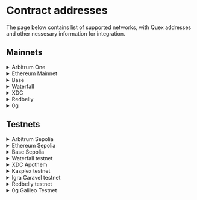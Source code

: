 # Contract addresses

The page below contains list of supported networks, with Quex addresses and other nessesary information for integration.

## Mainnets

<details>
  <summary>Arbitrum One</summary>

| Parameter               | Value                                        |
|-------------------------|----------------------------------------------|
| **Quex Core**           | `0x97076a3c0A414E779f7BEC2Bd196D4FdaADFDB96` |
| **Request Oracle Pool** | `0xE83bB2038F098E7aD40DC03298F4337609E6b0d5` |
| **TD Pubkey**           | `0x91b85e68863b4a58fbb9510a1dd5f0d34aa1e44de1d1eb61d9257df6276bc3da347c4b14599f2428698465a1a9fa104e959dca2183717b75e8700bc760f46f6d`                                         |

</details>

<details>
  <summary>Ethereum Mainnet</summary>

| Parameter               | Value                                        |
|-------------------------|----------------------------------------------|
| **Quex Core**           | `0x97076a3c0A414E779f7BEC2Bd196D4FdaADFDB96` |
| **Request Oracle Pool** | `0xE83bB2038F098E7aD40DC03298F4337609E6b0d5` |
| **TD Pubkey**           | `0x91b85e68863b4a58fbb9510a1dd5f0d34aa1e44de1d1eb61d9257df6276bc3da347c4b14599f2428698465a1a9fa104e959dca2183717b75e8700bc760f46f6d` |

</details>

<details>
  <summary>Base</summary>

| Parameter               | Value                                        |
|-------------------------|----------------------------------------------|
| **Quex Core**           | `0x97076a3c0A414E779f7BEC2Bd196D4FdaADFDB96` |
| **Request Oracle Pool** | `0xE83bB2038F098E7aD40DC03298F4337609E6b0d5` |
| **TD Pubkey**           | `0x91b85e68863b4a58fbb9510a1dd5f0d34aa1e44de1d1eb61d9257df6276bc3da347c4b14599f2428698465a1a9fa104e959dca2183717b75e8700bc760f46f6d` |

</details>

<details>
  <summary>Waterfall</summary>

| Parameter               | Value                                        |
|-------------------------|----------------------------------------------|
| **Quex Core**           | `0xdF9Ceab830E261E938F1fcD7D12fe90fcace4f6b` |
| **Request Oracle Pool** | `0x8138dffa6210cd3DD7907cc3E62bf3c95E2654C9` |
| **TD Pubkey**           | `0x91b85e68863b4a58fbb9510a1dd5f0d34aa1e44de1d1eb61d9257df6276bc3da347c4b14599f2428698465a1a9fa104e959dca2183717b75e8700bc760f46f6d` |

Chainlink-style adapters for push-based price feeds:

| Address                                               | Pair      |
|-------------------------------------------------------|-----------|
| `0x27c3971Faf6F9aAc383Ad6DBA32ecB424C052Aab`          | WATER/USD |
|  `0x73fF5727D35C50DB4eA4D5Da1e1f5d17a6A2d680` | BTC/USD   |
| `0x4271040Ed906a7D15bec845BCEdcF9f37f74255b` | ETH/USD   |
| `0x302f5E7D1266d9139E7ee013C16d3EAF154F4284` | USDT/USD  |
| `0x82A910F684aFdd6C6bc46fBfA9B02AA79a0ca9C8` | USDC/USD  |
| `0x34A1A3A2BEa53F4A6fab1E5c357c6ED2F246b79E` | POL/USD   |

</details>

<details>
  <summary>XDC</summary>

| Parameter               | Value                                        |
|-------------------------|----------------------------------------------|
| **Quex Core**           | `0x97076a3c0A414E779f7BEC2Bd196D4FdaADFDB96` |
| **Request Oracle Pool** | `0xE83bB2038F098E7aD40DC03298F4337609E6b0d5` |
| **TD Pubkey**           | `0x91b85e68863b4a58fbb9510a1dd5f0d34aa1e44de1d1eb61d9257df6276bc3da347c4b14599f2428698465a1a9fa104e959dca2183717b75e8700bc760f46f6d`                                         |

</details>

<details>
  <summary>Redbelly</summary>

| Parameter               | Value                                        |
|-------------------------|----------------------------------------------|
| **Quex Core**           | `0x5db309414907b144Ba4d00dF9f0D90CE0A022645` |
| **Request Oracle Pool** | `0x84FB8E2b756015CDbc51A66351B07560c3Dd07Ab` |
| **TD Pubkey**           | `0x91b85e68863b4a58fbb9510a1dd5f0d34aa1e44de1d1eb61d9257df6276bc3da347c4b14599f2428698465a1a9fa104e959dca2183717b75e8700bc760f46f6d`                                         |

Chainlink-style adapters for push-based price feeds:

| Address                                               | Pair      |
|-------------------------------------------------------|-----------|
| `0x1686eB41D4D14f04BE26DdA482ed7dCAd8Fc0F78`          | RBNT/USD |
| `0xC120BA2F49375c28Bb32b7D94cf8373D4bF84BFC` | USDT/USD  |
| `0x14fc410E5b7bFa85593f12b32ad1c3f836EEfD70` | USDC/USD  |
| `0xd98bfb86E9Fa03AC8a78897f1F85a6eDaDDc0683` | WETH/USD   |
| `0x19DEfEF98bbCf36E530D102Af5D0E6B971480163` | WRBNT/USD   |
|  `0x9a8de9f649321279975Be3a42F3E141124C081D0` | WBTC/USD   |
| `0x4cf383F6cc7cEe5ebAA246268bDe28787E791aa1` | LQDX/USD   |

</details>

<details>
  <summary>0g</summary>

| Parameter               | Value                                        |
|-------------------------|----------------------------------------------|
| **Quex Core**           | `0x48f15775Bc2d83BA18485FE19D4BC6a7ad90293c` |
| **Request Oracle Pool** | `0xe0655573eCfE62a2e79ca99a4FB8d87a3e0B4822` |
| **TD Pubkey**           | `0x91b85e68863b4a58fbb9510a1dd5f0d34aa1e44de1d1eb61d9257df6276bc3da347c4b14599f2428698465a1a9fa104e959dca2183717b75e8700bc760f46f6d`                                         |

</details>

## Testnets

<details>
  <summary>Arbitrum Sepolia</summary>

| Parameter               | Value                                        |
|-------------------------|----------------------------------------------|
| **Quex Core**           | `0x97076a3c0A414E779f7BEC2Bd196D4FdaADFDB96` |
| **Request Oracle Pool** | `0xE83bB2038F098E7aD40DC03298F4337609E6b0d5` |
| **TD Pubkey**           | `0x4af5d1d8db254edb79ead159a57d4c0102209a123f3eb27a74f9b5221edf4ae38dfddf5005c5f35cd35e4726d7044de1152ecd4393ab507f1fa4ad60132b0d67`                                         |

</details>

<details>
  <summary>Ethereum Sepolia</summary>

| Parameter               | Value                                        |
|-------------------------|----------------------------------------------|
| **Quex Core**           | `0x97076a3c0A414E779f7BEC2Bd196D4FdaADFDB96` |
| **Request Oracle Pool** | `0xE83bB2038F098E7aD40DC03298F4337609E6b0d5` |
| **TD Pubkey**           | `0x4af5d1d8db254edb79ead159a57d4c0102209a123f3eb27a74f9b5221edf4ae38dfddf5005c5f35cd35e4726d7044de1152ecd4393ab507f1fa4ad60132b0d67` |

</details>

<details>
  <summary>Base Sepolia</summary>

| Parameter               | Value                                        |
|-------------------------|----------------------------------------------|
| **Quex Core**           | `0x97076a3c0A414E779f7BEC2Bd196D4FdaADFDB96` |
| **Request Oracle Pool** | `0xE83bB2038F098E7aD40DC03298F4337609E6b0d5` |
| **TD Pubkey**           | `0x4af5d1d8db254edb79ead159a57d4c0102209a123f3eb27a74f9b5221edf4ae38dfddf5005c5f35cd35e4726d7044de1152ecd4393ab507f1fa4ad60132b0d67` |

</details>

<details>
  <summary>Waterfall testnet</summary>

| Parameter               | Value                                        |
|-------------------------|----------------------------------------------|
| **Quex Core**           | `0x8D91C19077891feF9Fe3415d8407156a8547cb70` |
| **Request Oracle Pool** | `0x7C428E3d48Fc393de3206D37f46f5BFEd8042F34` |
| **TD Pubkey**           | `0x4af5d1d8db254edb79ead159a57d4c0102209a123f3eb27a74f9b5221edf4ae38dfddf5005c5f35cd35e4726d7044de1152ecd4393ab507f1fa4ad60132b0d67` |

Chainlink-style adapters for push-based price feeds:

| Address                                               | Pair      |
|-------------------------------------------------------|-----------|
| `0xe9f52820A10794BFD5274350803772e1a8cCe165`          | WATER/USD |
|  `0xe33c2E76AC12509fEE2a9D148CAf93fd709d7902` | BTC/USD   |
| `0x455d1E968057Aa328586Fb6685C8c0092dB0b8e1` | ETH/USD   |
| `0xB464624B2Cca44D4e8AF896f03Ff1Fc66197255D` | USDT/USD  |
| `0x7c1f2b5adE0ee7B03f5329E665Df01Fe1045b64e` | USDC/USD  |
| `0x493022F2696D8579a2593C43feE0DAC9008d1c67` | POL/USD   |

</details>

<details>
  <summary>XDC Apothem</summary>

| Parameter               | Value                                        |
|-------------------------|----------------------------------------------|
| **Quex Core**           | `0x97076a3c0A414E779f7BEC2Bd196D4FdaADFDB96` |
| **Request Oracle Pool** | `0xE83bB2038F098E7aD40DC03298F4337609E6b0d5` |
| **TD Pubkey**           | `0x4af5d1d8db254edb79ead159a57d4c0102209a123f3eb27a74f9b5221edf4ae38dfddf5005c5f35cd35e4726d7044de1152ecd4393ab507f1fa4ad60132b0d67`                                         |

</details>

<details>
  <summary>Kasplex testnet</summary>

| Parameter               | Value                                        |
|-------------------------|----------------------------------------------|
| **Quex Core**           | `0x48f15775Bc2d83BA18485FE19D4BC6a7ad90293c` |
| **Request Oracle Pool** | `0xE6b65c64c5Db1027b5DFC403A98B6b294c68C318` |
| **TD Pubkey**           | `0x4af5d1d8db254edb79ead159a57d4c0102209a123f3eb27a74f9b5221edf4ae38dfddf5005c5f35cd35e4726d7044de1152ecd4393ab507f1fa4ad60132b0d67` |

Chainlink-style adapters for push-based price feeds:

| Address                                               | Pair      |
|-------------------------------------------------------|-----------|
| `0xb6200878F27cA875870468169f2FD0Ea2E150Fe0`          | KAS/USD |
|  `0x0215906dF3F2A2bF161e55AF26643EBAbD99cD50` | BTC/USD   |
| `0xd8c631881d5d1C8134a773dCe69BC2280Da9983E` | ETH/USD   |
| `0xC741aEc2cbc48A7396641C2131e0c1cB4bA61683` | USDT/USD  |
| `0xafEDE0D21f84f42FBb691430e0a238B34fc37597` | USDC/USD  |
| `0x18976d69e7F1F7a740Fe1485ebB19C8dfe8DC84c` | DAI/USD   |

</details>

<details>
  <summary>Igra Caravel testnet</summary>

| Parameter               | Value                                        |
|-------------------------|----------------------------------------------|
| **Quex Core**           | `0x4d14714Ec77d7300011873fD4c828cbbc6c4d9EB` |
| **Request Oracle Pool** | `0x1784774296677263EA4Be000464Ee7b944059DdA` |
| **TD Pubkey**           | `0x4af5d1d8db254edb79ead159a57d4c0102209a123f3eb27a74f9b5221edf4ae38dfddf5005c5f35cd35e4726d7044de1152ecd4393ab507f1fa4ad60132b0d67` |

Chainlink-style adapters for push-based price feeds:

| Address                                               | Pair      |
|-------------------------------------------------------|-----------|
| `0x1DB0AAD6b7a7061b89DA98e8195737658d895D11`          | KAS/USD |
|  `0xC6EDcB67b99D7ddf700a69A29C8a57F6648Ad9Eb` | BTC/USD   |
| `0xc96638083F34200D951319E8306B9319D36d4a87` | ETH/USD   |
| `0x95D2464d093F95593FcAd951A45BCA98d85bD6FA` | USDT/USD  |
| `0x82B6aCB6fd4591dE11080F6129b08cA0A9d476c3` | USDC/USD  |
| `0x209f4a6Ef6C410aB824938553C55Be9E473F38BF` | DAI/USD   |

</details>

<details>
  <summary>Redbelly testnet</summary>

| Parameter               | Value                                        |
|-------------------------|----------------------------------------------|
| **Quex Core**           | `0xb786eb839c6b3Abdb7348732E106Cb40ae740d9a` |
| **Request Oracle Pool** | `0xF28556eD4be4935fc8c1AfF9cc5071b1B162bc67` |
| **TD Pubkey**           | `0x4af5d1d8db254edb79ead159a57d4c0102209a123f3eb27a74f9b5221edf4ae38dfddf5005c5f35cd35e4726d7044de1152ecd4393ab507f1fa4ad60132b0d67` |

Chainlink-style adapters for push-based price feeds:

| Address                                               | Pair      |
|-------------------------------------------------------|-----------|
| `0xd65FBE82E5B05856404ccf8f660eF0f5a9298BCc`          | RBNT/USD |
|  `0xE0e30bff11dB3d945ba2Cc3A5A7EA45753943F3d` | USDT/USD   |
| `0x867B1139D10032309708aA1e5a1f3606F0936ae8` | USDC/USD   |
| `0x237573E5cCB36Bb28C2787613868034E79e56218` | WETH/USD  |
| `0xC0f2B85B2e4a3ed3BD0f179549B345Be4b146FE3` | WRBNT/USD  |
| `0x4ae86EAd242ca798e86D0A9afc3F7889eba1BC60` | WBTC/USD   |
| `0x51d5f1cce3523541A0766fa064EC3837385aE656` | LQDX/USD   |

</details>

<details>
  <summary>0g Galileo Testnet</summary>

| Parameter               | Value                                        |
|-------------------------|----------------------------------------------|
| **Quex Core**           | `0x4d14714Ec77d7300011873fD4c828cbbc6c4d9EB` |
| **Request Oracle Pool** | `0xf9025276BD6Ac11DC0579b0340f1572E2aB0e60b` |
| **TD Pubkey**           | `0x4af5d1d8db254edb79ead159a57d4c0102209a123f3eb27a74f9b5221edf4ae38dfddf5005c5f35cd35e4726d7044de1152ecd4393ab507f1fa4ad60132b0d67`                                         |

</details>